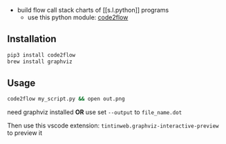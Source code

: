 

- build flow call stack charts of [[s.l.python]] programs
  - use this python module: [code2flow](https://github.com/scottrogowski/code2flow)

## Installation

```bash
pip3 install code2flow
brew install graphviz
```

## Usage

```bash
code2flow my_script.py && open out.png
```

need graphviz installed **OR** use set `--output` to `file_name.dot`

Then use this vscode extension: `tintinweb.graphviz-interactive-preview` to preview it

